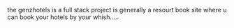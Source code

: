 the genzhotels is a full stack project is generally a resourt book site where u can book your hotels by your whish.....

